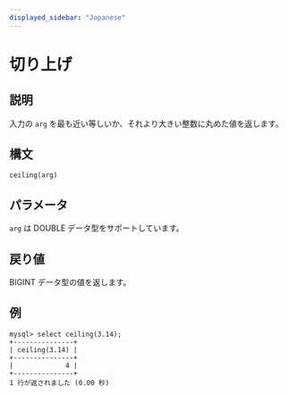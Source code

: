 ```yaml
---
displayed_sidebar: "Japanese"
---
```


# 切り上げ

## 説明

入力の `arg` を最も近い等しいか、それより大きい整数に丸めた値を返します。

## 構文

```Shell
ceiling(arg)
```

## パラメータ

`arg` は DOUBLE データ型をサポートしています。

## 戻り値

BIGINT データ型の値を返します。

## 例

```Plain
mysql> select ceiling(3.14);
+---------------+
| ceiling(3.14) |
+---------------+
|             4 |
+---------------+
1 行が返されました (0.00 秒)
```
